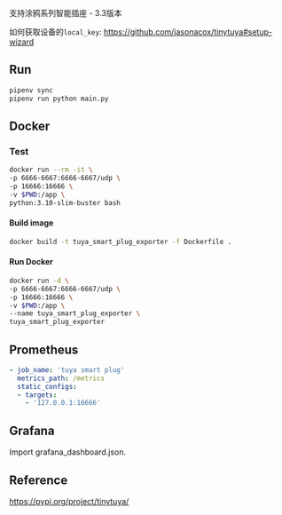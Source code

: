 支持涂鸦系列智能插座 - 3.3版本

如何获取设备的`local_key`: https://github.com/jasonacox/tinytuya#setup-wizard

## Run
```bash
pipenv sync
pipenv run python main.py
```
## Docker
### Test
```bash
docker run --rm -it \
-p 6666-6667:6666-6667/udp \
-p 16666:16666 \
-v $PWD:/app \
python:3.10-slim-buster bash
```
#### Build image
```bash
docker build -t tuya_smart_plug_exporter -f Dockerfile .
```
#### Run Docker
```bash
docker run -d \
-p 6666-6667:6666-6667/udp \
-p 16666:16666 \
-v $PWD:/app \
--name tuya_smart_plug_exporter \
tuya_smart_plug_exporter
```

## Prometheus
```yaml
- job_name: 'tuya smart plug'
  metrics_path: /metrics 
  static_configs:
  - targets:
    - '127.0.0.1:16666'
```

## Grafana
Import grafana_dashboard.json.

## Reference
https://pypi.org/project/tinytuya/